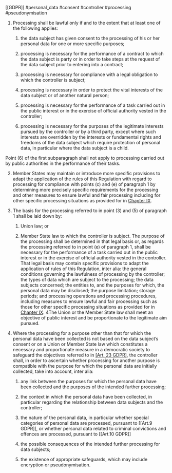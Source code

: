 [[GDPR]] #personal_data #consent #controller  #processing #pseudonymisation 


1. Processing shall be lawful only if and to the extent that at least one of the following applies:

	1.  the data subject has given consent to the processing of his or her personal data for one or more specific purposes;
		
	2. processing is necessary for the performance of a contract to which the data subject is party or in order to take steps at the request of the data subject prior to entering into a contract;
		
	3. processing is necessary for compliance with a legal obligation to which the controller is subject;
		
	4. processing is necessary in order to protect the vital interests of the data subject or of another natural person;
		
	5. processing is necessary for the performance of a task carried out in the public interest or in the exercise of official authority vested in the controller;
		
	6. processing is necessary for the purposes of the legitimate interests pursued by the controller or by a third party, except where such interests are overridden by the interests or fundamental rights and freedoms of the data subject which require protection of personal data, in particular where the data subject is a child.
		
Point (6) of the first subparagraph shall not apply to processing carried out by public authorities in the performance of their tasks.



2. Member States may maintain or introduce more specific provisions to adapt the application of the rules of this Regulation with regard to processing for compliance with points (c) and (e) of paragraph 1 by determining more precisely specific requirements for the processing and other measures to ensure lawful and fair processing including for other specific processing situations as provided for in [Chapter IX](https://gdpr-info.eu/chapter-9/).

3. The basis for the processing referred to in point (3) and (5) of paragraph 1 shall be laid down by:
		
	1. Union law; or
		
	2. Member State law to which the controller is subject.
The purpose of the processing shall be determined in that legal basis or, as regards the processing referred to in point (e) of paragraph 1, shall be necessary for the performance of a task carried out in the public interest or in the exercise of official authority vested in the controller. That legal basis may contain specific provisions to adapt the application of rules of this Regulation, inter alia: the general conditions governing the lawfulness of processing by the controller; the types of data which are subject to the processing; the data subjects concerned; the entities to, and the purposes for which, the personal data may be disclosed; the purpose limitation; storage periods; and processing operations and processing procedures, including measures to ensure lawful and fair processing such as those for other specific processing situations as provided for in [Chapter IX](https://gdpr-info.eu/chapter-9/). 4The Union or the Member State law shall meet an objective of public interest and be proportionate to the legitimate aim pursued.



3. Where the processing for a purpose other than that for which the personal data have been collected is not based on the data subject’s consent or on a Union or Member State law which constitutes a necessary and proportionate measure in a democratic society to safeguard the objectives referred to in [[Art. 23 GDPR]](1), the controller shall, in order to ascertain whether processing for another purpose is compatible with the purpose for which the personal data are initially collected, take into account, inter alia:

	
	1. any link between the purposes for which the personal data have been collected and the purposes of the intended further processing;
	
	2. the context in which the personal data have been collected, in particular regarding the relationship between data subjects and the controller;
	
	3. the nature of the personal data, in particular whether special categories of personal data are processed, pursuant to [[Art.9 GDPR]], or whether personal data related to criminal convictions and offences are processed, pursuant to [[Art.10 GDPR]]
	
	4. the possible consequences of the intended further processing for data subjects;
	
	5. the existence of appropriate safeguards, which may include encryption or pseudonymisation.




